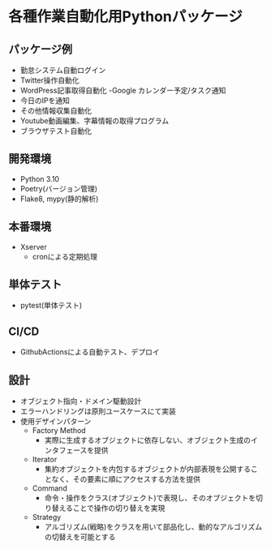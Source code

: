 # 各種作業自動化用Pythonパッケージ
## パッケージ例
- 勤怠システム自動ログイン
- Twitter操作自動化
- WordPress記事取得自動化
-Google カレンダー予定/タスク通知
- 今日のIPを通知
- その他情報収集自動化
- Youtube動画編集、字幕情報の取得プログラム
- ブラウザテスト自動化
## 開発環境
- Python 3.10
- Poetry(バージョン管理)
- Flake8, mypy(静的解析)

## 本番環境
- Xserver
  - cronによる定期処理

## 単体テスト
- pytest(単体テスト)
## CI/CD
- GithubActionsによる自動テスト、デプロイ
## 設計
- オブジェクト指向・ドメイン駆動設計
- エラーハンドリングは原則ユースケースにて実装
- 使用デザインパターン
  - Factory Method
    - 実際に生成するオブジェクトに依存しない、オブジェクト生成のインタフェースを提供
  - Iterator
    - 集約オブジェクトを内包するオブジェクトが内部表現を公開することなく、その要素に順にアクセスする方法を提供
  - Command
    - 命令・操作をクラス(オブジェクト)で表現し、そのオブジェクトを切り替えることで操作の切り替えを実現
  - Strategy
    - アルゴリズム(戦略)をクラスを用いて部品化し、動的なアルゴリズムの切替えを可能とする
    <!-- - Loan -->